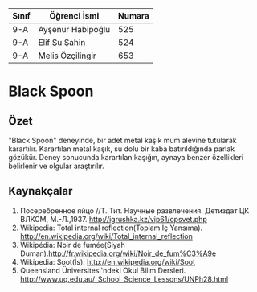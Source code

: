 

 

Sınıf | Öğrenci İsmi  | Numara
-------|----------------|--------
9-A| Ayşenur Habipoğlu|525
9-A| Elif Su Şahin|524
9-A| Melis Özçilingir|653

#  Black Spoon
## Özet
"Black Spoon" deneyinde, bir adet metal kaşık mum alevine tutularak karartılır. Karartılan metal kaşık, su dolu bir kaba batırıldığında parlak gözükür. Deney sonucunda karartılan kaşığın, aynaya benzer özellikleri belirlenir ve olgular araştırılır.

## Kaynakçalar  
 

 1. Посеребренное яйцо //Т. Тит. Научные развлечения. Детиздат ЦК ВЛКСМ, М.-Л.,1937. http://igrushka.kz/vip61/opsvet.php
 2. Wikipedia: Total internal reflection(Toplam İç Yansıma). http://en.wikipedia.org/wiki/Total_internal_reflection
 3. Wikipédia: Noir de fumée(Siyah Duman).http://fr.wikipedia.org/wiki/Noir_de_fum%C3%A9e
 4. Wikipedia: Soot(İs). http://en.wikipedia.org/wiki/Soot
 5. Queensland Üniversitesi'ndeki Okul Bilim Dersleri. http://www.uq.edu.au/_School_Science_Lessons/UNPh28.html
 

